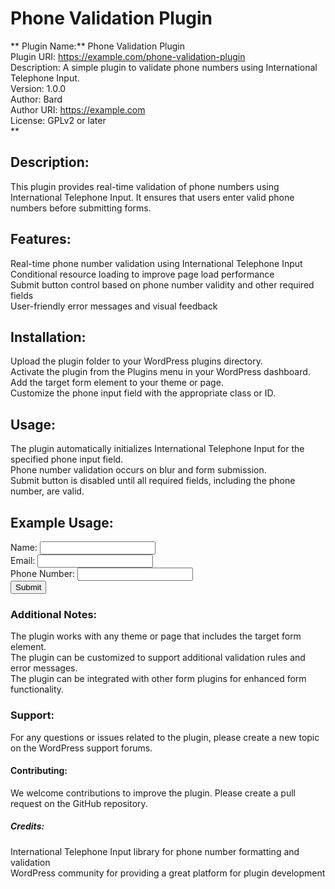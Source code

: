 # Phone Validation Plugin

**
Plugin Name:** Phone Validation Plugin  
Plugin URI: https://example.com/phone-validation-plugin  
Description: A simple plugin to validate phone numbers using International Telephone Input.  
Version: 1.0.0  
Author: Bard  
Author URI: https://example.com  
License: GPLv2 or later  
**
## Description:  
This plugin provides real-time validation of phone numbers using International Telephone Input. It ensures that users enter valid phone numbers before submitting forms.

## Features:
Real-time phone number validation using International Telephone Input  
Conditional resource loading to improve page load performance  
Submit button control based on phone number validity and other required fields  
User-friendly error messages and visual feedback  

## Installation:
Upload the plugin folder to your WordPress plugins directory.  
Activate the plugin from the Plugins menu in your WordPress dashboard.  
Add the target form element to your theme or page.  
Customize the phone input field with the appropriate class or ID.  

## Usage:
The plugin automatically initializes International Telephone Input for the specified phone input field.  
Phone number validation occurs on blur and form submission.  
Submit button is disabled until all required fields, including the phone number, are valid.  

## Example Usage:
<form id="phone-validation-form">  
  <label for="name">Name:</label>  
  <input type="text" id="name">  
  <br>  
  <label for="email">Email:</label>  
  <input type="email" id="email">  
  <br>  
  <label for="phone">Phone Number:</label>  
  <input type="tel" id="phone">  
  <span id="phoneError"></span>  
  <br>  
  <button type="submit">Submit</button>  
</form>  

### Additional Notes:

The plugin works with any theme or page that includes the target form element.  
The plugin can be customized to support additional validation rules and error messages.  
The plugin can be integrated with other form plugins for enhanced form functionality.  

### Support:
For any questions or issues related to the plugin, please create a new topic on the WordPress support forums.

#### Contributing:
We welcome contributions to improve the plugin. Please create a pull request on the GitHub repository.

##### Credits:
International Telephone Input library for phone number formatting and validation  
WordPress community for providing a great platform for plugin development
